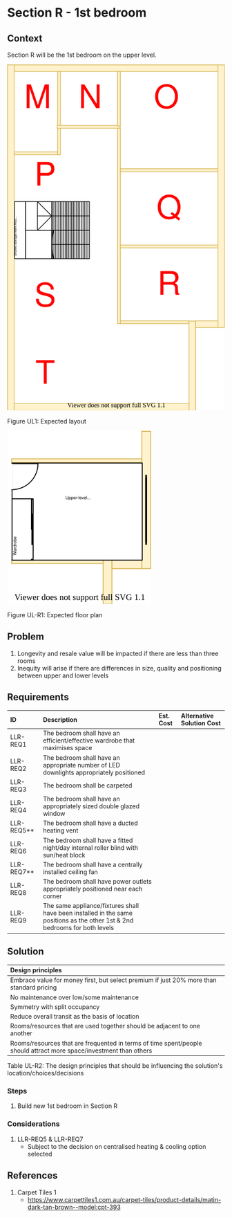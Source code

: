 # Section R - 1st bedroom

## Context

Section R will be the 1st bedroom on the upper level.

![TO-BE upper-level diagram](upper-Level-TO-BE-sections.svg)

Figure UL1: Expected layout

![TO-BE upper-level Section R diagram](Upper-Level-TO-BE-section-R.svg)

Figure UL-R1: Expected floor plan


## Problem

1. Longevity and resale value will be impacted if there are less than three rooms
2. Inequity will arise if there are differences in size, quality and positioning between upper and lower levels


## Requirements

|ID|Description|Est. Cost|Alternative Solution Cost|
|:---|:---|:---|:---|
|LLR-REQ1|The bedroom shall have an efficient/effective wardrobe that maximises space|||
|LLR-REQ2|The bedroom shall have an appropriate number of LED downlights appropriately positioned|||
|LLR-REQ3|The bedroom shall be carpeted|||
|LLR-REQ4|The bedroom shall have an appropriately sized double glazed window|||
|LLR-REQ5**|The bedroom shall have a ducted heating vent|||
|LLR-REQ6|The bedroom shall have a fitted night/day internal roller blind with sun/heat block|||
|LLR-REQ7**|The bedroom shall have a centrally installed ceiling fan|||
|LLR-REQ8|The bedroom shall have power outlets appropriately positioned near each corner|||
|LLR-REQ9|The same appliance/fixtures shall have been installed in the same positions as the other 1st & 2nd bedrooms for both levels|||


## Solution

|Design principles|
|:---|
|Embrace value for money first, but select premium if just 20% more than standard pricing|
|No maintenance over low/some maintenance|
|Symmetry with split occupancy|
|Reduce overall transit as the basis of location|
|Rooms/resources that are used together should be adjacent to one another|
|Rooms/resources that are frequented in terms of time spent/people should attract more space/investment than others|

Table UL-R2: The design principles that should be influencing the solution's location/choices/decisions

### Steps

1. Build new 1st bedroom in Section R

### Considerations

1. LLR-REQ5 & LLR-REQ7
    - Subject to the decision on centralised heating & cooling option selected


## References

1. Carpet Tiles 1
    - https://www.carpettiles1.com.au/carpet-tiles/product-details/matin-dark-tan-brown--model:cpt-393